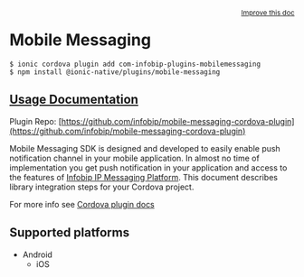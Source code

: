 <a style="float:right;font-size:12px;" href="http://github.com/danielsogl/awesome-cordova-plugins/edit/master/src/@awesome-cordova-plugins/plugins/mobile-messaging/index.ts#L174">
  Improve this doc
</a>

# Mobile Messaging

```
$ ionic cordova plugin add com-infobip-plugins-mobilemessaging
$ npm install @ionic-native/plugins/mobile-messaging
```

## [Usage Documentation](https://ionicframework.com/docs/native/mobile-messaging/)

Plugin Repo: [https://github.com/infobip/mobile-messaging-cordova-plugin](https://github.com/infobip/mobile-messaging-cordova-plugin)

Mobile Messaging SDK is designed and developed to easily enable push notification channel in your mobile application.
In almost no time of implementation you get push notification in your application and access to the features of [Infobip IP Messaging Platform](https://portal.infobip.com/push/).
This document describes library integration steps for your Cordova project.

For more info see [Cordova plugin docs](https://github.com/infobip/mobile-messaging-cordova-plugin)

## Supported platforms

- Android
  - iOS
